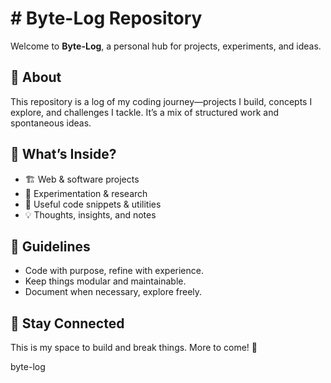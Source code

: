 # # Byte-Log Repository

Welcome to **Byte-Log**, a personal hub for projects, experiments, and ideas.

## 🌱 About
This repository is a log of my coding journey—projects I build, concepts I explore, and challenges I tackle. It’s a mix of structured work and spontaneous ideas.

## 🚀 What’s Inside?
- 🏗️ Web & software projects
- 🔬 Experimentation & research
- 📂 Useful code snippets & utilities
- 💡 Thoughts, insights, and notes

## 📜 Guidelines
- Code with purpose, refine with experience.
- Keep things modular and maintainable.
- Document when necessary, explore freely.

## 🔗 Stay Connected
This is my space to build and break things. More to come! 🚀

byte-log